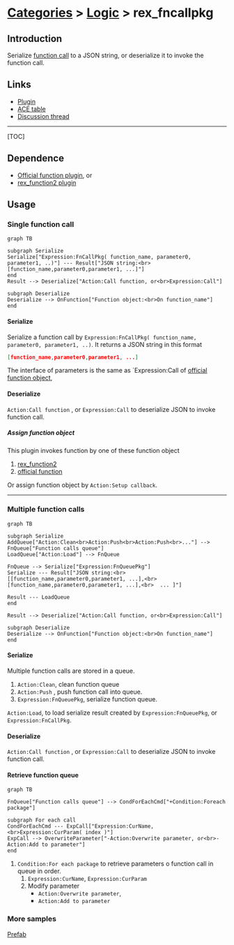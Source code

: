 # [Categories](categories.index.html) > [Logic](logic.index.html) > rex_fncallpkg

## Introduction

Serialize [function call](https://www.scirra.com/manual/149/function) to a JSON string, or deserialize it to invoke the function call.

## Links

- [Plugin](https://dl.dropboxusercontent.com/u/5779181/C2Repo/Zip/plugins/rex_fncallpkg.7z)
- [ACE table](https://rexrainbow.github.io/C2RexDoc/c2rexpluginsACE/plugin_rex_fncallpkg.html)
- [Discussion thread](https://www.scirra.com/forum/plugin-rex-fncallpkg_t106856)

----

[TOC]

## Dependence

- [Official function plugin](https://www.scirra.com/manual/149/function), or 
- [rex_function2 plugin](rex_function2.html)



## Usage

### Single function call

```mermaid
graph TB

subgraph Serialize
Serialize["Expression:FnCallPkg( function_name, parameter0, parameter1, ..)"] --- Result["JSON string:<br>[function_name,parameter0,parameter1, ...]"]
end
Result --> Deserialize["Action:Call function, or<br>Expression:Call"]

subgraph Deserialize
Deserialize --> OnFunction["Function object:<br>On function_name"]
end
```

#### Serialize

Serialize a function call by `Expression:FnCallPkg( function_name, parameter0, parameter1, ..)`. It returns a JSON string in this format

```json
[function_name,parameter0,parameter1, ...]
```

The interface of parameters is the same as `Expression:Call of [official function object](https://www.scirra.com/manual/149/function),

#### Deserialize

`Action:Call function` , or `Expression:Call` to deserialize JSON to invoke function call.

##### Assign function object

This plugin invokes function by one of these function object

1. [rex_function2](rex_function2.html)
2. [official function](https://www.scirra.com/manual/149/function)

Or assign function object by `Action:Setup callback`.

----

### Multiple function calls

```mermaid
graph TB

subgraph Serialize
AddQueue["Action:Clean<br>Action:Push<br>Action:Push<br>..."] --> FnQueue["Function calls queue"]
LoadQueue["Action:Load"] --> FnQueue

FnQueue --> Serialize["Expression:FnQueuePkg"]
Serialize --- Result["JSON string:<br>[[function_name,parameter0,parameter1, ...],<br>[function_name,parameter0,parameter1, ...],<br>  ... ]"]

Result --- LoadQueue
end

Result --> Deserialize["Action:Call function, or<br>Expression:Call"]

subgraph Deserialize
Deserialize --> OnFunction["Function object:<br>On function_name"]
end
```



#### Serialize

Multiple function calls are stored in a queue.

1.  `Action:Clean`, clean function queue
2.  `Action:Push` , push function call into queue.
3. `Expression:FnQueuePkg`, serialize function queue.

`Action:Load`, to load serialize result created by  `Expression:FnQueuePkg`, or `Expression:FnCallPkg`.

#### Deserialize

`Action:Call function` , or `Expression:Call` to deserialize JSON to invoke function call.

#### Retrieve function queue

```mermaid
graph TB

FnQueue["Function calls queue"] --> CondForEachCmd["+Condition:Foreach package"]

subgraph For each call
CondForEachCmd --- ExpCall["Expression:CurName,<br>Expression:CurParam( index )"]
ExpCall --> OverwriteParameter["-Action:Overwrite parameter, or<br>-Action:Add to parameter"]
end
```

1. `Condition:For each package` to retrieve parameters o function call in queue in order. 
   1. `Expression:CurName`, `Expression:CurParam`
   2. Modify parameter
      - `Action:Overwrite parameter`, 
      - `Action:Add to parameter`

### More samples

[Prefab](https://1drv.ms/u/s!Am5HlOzVf0kHk2gJq8tK7w5ZWPVf)

